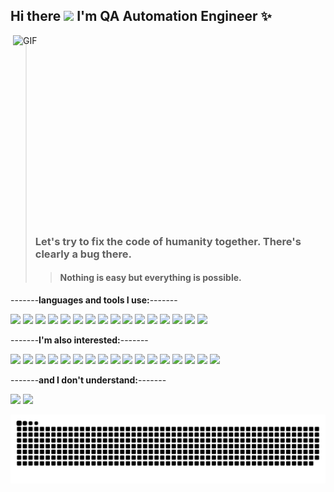 ## Hi there <a href="https://www.gautamkrishnar.com/"><img src="https://media.giphy.com/media/hvRJCLFzcasrR4ia7z/giphy.gif" width="5%"></a>  I'm QA Automation Engineer ✨ 

<img align="right" alt="GIF" src="https://user-images.githubusercontent.com/74038190/264141683-8aa99f6c-267d-4977-9cd3-1a4c11675863.gif" width="500" height="320" />

> ### Let's try to fix the code of humanity together. There's clearly a bug there.
>> #### Nothing is easy but everything is possible.

-------**languages and tools I use:**-------  

<code><img height="30" src="https://user-images.githubusercontent.com/25181517/183423507-c056a6f9-1ba8-4312-a350-19bcbc5a8697.png"></code>
<code><img height="30" src="https://user-images.githubusercontent.com/25181517/117447155-6a868a00-af3d-11eb-9cfe-245df15c9f3f.png"></code>
<code><img height="30" src="https://github.com/marwin1991/profile-technology-icons/assets/136815194/82df4543-236b-4e45-9604-5434e3faab17"></code>
<code><img height="30" src="https://user-images.githubusercontent.com/25181517/192107854-765620d7-f909-4953-a6da-36e1ef69eea6.png"></code>
<code><img height="30" src="https://user-images.githubusercontent.com/25181517/192108372-f71d70ac-7ae6-4c0d-8395-51d8870c2ef0.png"></code>
<code><img height="30" src="https://user-images.githubusercontent.com/25181517/192108374-8da61ba1-99ec-41d7-80b8-fb2f7c0a4948.png"></code>
<code><img height="30" src="https://user-images.githubusercontent.com/25181517/192108893-b1eed3c7-b2c4-4e1c-9e9f-c7e83637b33d.png"></code>
<code><img height="30" src="https://user-images.githubusercontent.com/25181517/192108891-d86b6220-e232-423a-bf5f-90903e6887c3.png"></code>
<code><img height="30" src="https://user-images.githubusercontent.com/25181517/192109061-e138ca71-337c-4019-8d42-4792fdaa7128.png"></code>
<code><img height="30" src="https://user-images.githubusercontent.com/25181517/183912952-83784e94-629d-4c34-a961-ae2ae795b662.png"></code>
<code><img height="30" src="https://user-images.githubusercontent.com/25181517/183859966-a3462d8d-1bc7-4880-b353-e2cbed900ed6.png"></code>
<code><img height="30" src="https://user-images.githubusercontent.com/25181517/184103699-d1b83c07-2d83-4d99-9a1e-83bd89e08117.png"></code>
<code><img height="30" src="https://user-images.githubusercontent.com/25181517/186884150-05e9ff6d-340e-4802-9533-2c3f02363ee3.png"></code>
<code><img height="30" src="https://user-images.githubusercontent.com/25181517/186884152-ae609cca-8cf1-4175-8d60-1ce1fa078ca2.png"></code>
<code><img height="30" src="https://user-images.githubusercontent.com/25181517/117269608-b7dcfb80-ae58-11eb-8e66-6cc8753553f0.png"></code>
<code><img height="30" src="https://user-images.githubusercontent.com/25181517/121406611-a8246b80-c95e-11eb-9b11-b771486377f6.png"></code>

-------**I'm also interested:**-------

<code><img height="25" src="https://img.shields.io/badge/Coinbase-0052FF?style=for-the-badge&logo=Coinbase&logoColor=white"></code>
<code><img height="25" src="https://img.shields.io/badge/Bitcoin-102387?style=for-the-badge&logo=bitcoin&logoColor=white"></code>
<code><img height="25" src="https://img.shields.io/badge/Amazon%20Prime-00A8E1?style=for-the-badge&logo=amazonprime&logoColor=white"></code>
<code><img height="25" src="https://img.shields.io/badge/Adobe%20Photoshop-31A8FF?style=for-the-badge&logo=Adobe%20Photoshop&logoColor=black"></code>
<code><img height="25" src="https://img.shields.io/badge/Pinacle Studio-C2A633?style=for-the-badge&logo"></code>
<code><img height="25" src="https://img.shields.io/badge/samsung%20pay-1D49C0?style=for-the-badge&logo=samsung%20pay&logoColor=white"></code>
<code><img height="25" src="https://img.shields.io/badge/Nintendo_Switch-E60012?style=for-the-badge&logo=nintendo-switch&logoColor=white"></code>
<code><img height="25" src="https://img.shields.io/badge/Spotify-1ED760?&style=for-the-badge&logo=spotify&logoColor=white"></code>
<code><img height="25" src="https://img.shields.io/badge/Netflix-E50914?style=for-the-badge&logo=netflix&logoColor=white"></code>
<code><img height="25" src="https://img.shields.io/badge/Pickleball-FCD535?style=for-the-badge&logo"></code> 
<code><img height="25" src="https://img.shields.io/badge/Jazz-A1A9BB?style=for-the-badge&logo"></code> 
<code><img height="25" src="https://img.shields.io/badge/Photo-3152A0?style=for-the-badge&logo"></code>
<code><img height="25" src="https://img.shields.io/badge/Traveling-FF9800?style=for-the-badge&logo"></code>
<code><img height="25" src="https://img.shields.io/badge/Architecture-21759B?style=for-the-badge&logo"></code>
<code><img height="25" src="https://img.shields.io/badge/Design-02A9FF?style=for-the-badge&logo"></code>
<code><img height="25" src="https://img.shields.io/badge/Modern_Art-FF6A00?style=for-the-badge&logo"></code>
<code><img height="25" src="https://img.shields.io/badge/Poker-4051B5?style=for-the-badge&logo"></code>


-------**and I don't understand:**-------

<code><img height="25" src="https://img.shields.io/badge/Hobby horsing-FF9900?style=for-the-badge&logo"></code>
<code><img height="25" src="https://img.shields.io/badge/Wars-000000?style=for-the-badge&logo"></code>

<!--![Snake animation](https://github.com/thepiyushmalhotra/thepiyushmalhotra/blob/output/github-contribution-grid-snake.svg)-->
![](https://github.com/Platane/snk/raw/output/github-contribution-grid-snake.svg)


